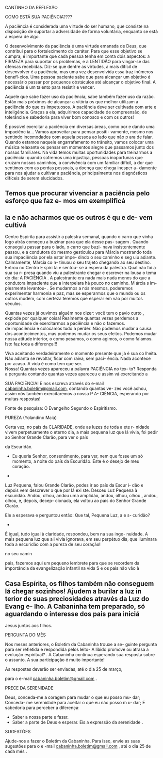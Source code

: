 CANTINHO DA REFLEXÃO
  
COMO ESTÁ SUA PACIÊNCIA????
 
A paciência é considerada uma virtude do ser humano, que consiste na disposição de suportar a adversidade de forma voluntária, enquanto se está a espera de algo.
 
O desenvolvimento da paciência é uma virtude emanada de Deus, que contribui para o fortalecimento do caráter. Para que esse objetivo se cumpra, é importante que cada pessoa tenha em 
conta dois aspectos: a FIRMEZA para suportar os problemas, e a LENTIDÃO para vingar-se das ofensas recebidas. Diz-se que dentre as virtudes, a mais difícil de desenvolver é a 
paciência, mas uma vez desenvolvida essa traz inúmeros benefí-cios. Uma pessoa paciente sabe que para alcançar um objetivo é 
necessário passar por pequenos obstáculos até alcançar o objetivo final. A paciência é um talento para resistir e vencer. 
 
Aquele que sabe fazer uso da paciência, sabe também fazer uso da razão. Estão mais próximos de alcançar a vitória os que melhor utilizam a paciência do que os impetuosos. A paciência deve ser 
cultivada com arte e inteligência. Graças a ela, adquirimos capacidade de compreensão, de tolerância e sabedoria para viver bom conosco e com os outros! 
 
É possível exercitar a paciência em diversas áreas, como por 
e
dando uma impaciênc
ia... Vamos aproveitar para pensar positi-
vamente, mesmo nos sentindo incomodados com aquela pessoa 
ao lado que não p
ara de  falar. 
Quando estamos naquele engarrafamento no trânsito, vamos 
colocar uma música relaxante ou pensar em momentos alegre 
que passamos junto dos nossos familiares. 
Na vida temos muitas oportunidades para treinarmos a paciência: 
quando sofremos uma injustiça, pessoas inoportunas que cruzam 
nossos caminhos, a convivência com um familiar difícil, a dor que 
sentimos com as perdas pessoais, 
a doença que chega inesper
a-
damente para nos ajudar a cultivar a paciência, principalmente 
nos diagnósticos difíceis de serem  elucidados.
 
Temos que procurar vivenciar a paciência pelo esforço que faz
e-
mos em exemplificá
-
la e não acharmos que os outros é qu
e de-
vem cultivá
-
Centro Espírita para assistir a palestra semanal, quando o carro 
que vinha logo atrás começou a buzinar para que ela 
desse pas-
sagem
. Quando conseguiu passar para o lado, o carro que buzi-
nava insistentemente passou, e a condutora do mesmo gesticulou 
para Márcia mostrando toda sua impaciência por ela estar 
impe-
dindo
 o seu caminho e seg
uiu adiante. Calmamente, Márcia co
n-
tinuou o seu trajeto chegando ao seu destino. Entrou no Centro 
E
spíri
ta e sentou-
se à espera da palestra. Qual não foi a sua su
r-
presa quando viu a palestrante chegar e escrever na lousa o tema 
do dia: 
A PACIÊNCIA
. 
A palestrante era nada mais nada menos do que a condutora 
impaciente que a interpelara há pouco no caminho. 
M
árcia s
im-
plesmente levantou-
. 
Se mudarmos a nós mesmos, poderemos experimentar harmonia 
e paz, mas se esperarmos que o mundo ou os outros mudem, 
com certeza teremos que esperar em vão por muitos séculos.
 
Quantas vezes já ouvimos alguém nos dizer: você tem o 
pavio 
curto
, explode por qualquer coisa! Realmente quantas vezes 
perdemos a oportunidade de exercitarmos a paciência e não o 
fazemos.  
de impaciência e colocamos tudo a perder. Não 
podemos mudar 
a causa dos acontecimentos, mas podemos mudar os seus efeitos. 
Podemos mudar nossa atitude interior, o como pesamos, o como 
agimos, o como falamos. Isto faz toda a diferença!!!
 
Viva aceitando verdadeiramente o momento presente que já é 
sua co
lheita. Não adianta se 
revoltar, ficar com raiva, sem paci-
ência. Nada acontece por acaso. A vida é como tem que
 ser.  
Nossa! Quantas vezes apareceu a palavra 
PACIÊNCIA
 no tex-
to? Responda a pergunta contando quantas vezes apareceu e 
assim vá exercitando a
 
SUA PACIÊNCIA! E nos escreva através 
do e-mail 
cabaninha.boletim@gmail.com, 
contando quantas ve-
zes 
você achou, assim nós também exercitaremos a nossa P
A-
CIÊNCIA, esperando por muitas respostas!
  
Fonte de pesquisa: O Evangelho Segundo o Espiritismo.  
 
PUREZA 
(Yolandino Maia) 
 
Certa vez, no país da CLARIDADE, onde as luzes de toda a ete
r-
nidade vivem perpetuamente o eterno dia, a mais pequena luz 
que lá vivia, foi pedir ao Senhor Grande Clarão, para ver o país
 
da Escuridão.
 
- Eu queria Senhor, consentimento, para ver, nem que fosse um 
só momento, a noite do país da Escuridão. Este é o desejo de 
meu coração.
 
- 
Luz Pequena, falou Grande Clarão, podes ir ao país da Escur
i-
dão e depois vem descrever o que por lá exi
ste. 
Desceu Luz Pequena à escuridão. Andou, olhou, andou uma 
amplidão, andou, olhou, olhou
, andou, olhou, e, depois, decep-
cionada, ela voltou ao país do Senhor Grande Clarão.
 
Ele a esperava e perguntou então: Que tal, Pequena Luz, a e
s-
curidão?
 
- 
É igual, tudo igual à claridade, respondeu, bem na sua inge-
nuidade. 
A mais pequena luz que ali vivia ignorava, em seu perpétuo dia, 
que iluminara toda a escuridão com a pureza de seu coração!
 
no seu camin
 
pais, fazemos aqui um pequeno lembrete para que 
se recordem da importância da evangelização infantil na vida 
 S
e os pais não vão à
 
Casa Espírita, os filhos 
também não conseguem lá 
chegar sozinhos! Ajudem a burilar 
a luz in
terior de suas preciosidades através da Luz do Evang
e-
lho. A 
Cabaninha tem preparado, só aguardando o interesse 
dos pais para iniciá
-
Jesus juntos aos filhos. 
 
PERGUNTA DO MÊS
 
 
Nos meses anteriores, o Boletim da Cabaninha trouxe a se-
guinte pergunta para ser refletida e respondida pelos leito-
A libido promove ou atrasa a evolução espiritual?
. 
A 
Cabaninha continua esperando sua resposta sobre o assunto. 
A sua 
participação é muito importante! 
 
As respostas deverão ser enviadas, até o dia 25 de março,  
 
para o e-mail 
cabaninha.boletim@gmail.com
.  
 
PRECE DA SERENIDADE  
 
Deus, conceda-me a coragem para mudar o que eu posso mu-
dar; 
Conceda-
me serenidade para aceitar o que eu não posso m
u-
dar; 
E sabedoria para 
perceber a diferença:
 
- Saber a nossa parte e fazer. 
- Saber a parte de Deus e esperar. 
Eis a expressão da serenidade
.
 
SUGESTÕES
 
Ajude-nos a fazer o Boletim da Cabaninha. Para isso, envie as suas 
sugestões para o e
-mail cabaninha.boletim@gmail.com
, até o dia 25 
de cada mês
.
 
 
